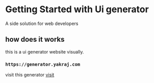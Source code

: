 # Getting Started with Ui generator

A side solution for web developers

## how does it works

this is a ui generator website visually.

### `https://generator.yakraj.com`

visit this generator [visit](https://generator.yakraj.com) 


